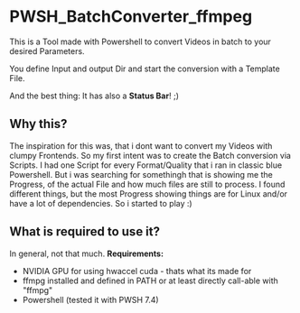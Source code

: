 # PWSH_BatchConverter_ffmpeg
This is a Tool made with Powershell to convert Videos in batch to your desired Parameters.

You define Input and output Dir and start the conversion with a Template File.

And the best thing: It has also a **Status Bar**! ;)

## Why this?
The inspiration for this was, that i dont want to convert my Videos with clumpy Frontends.
So my first intent was to create the Batch conversion via Scripts.
I had one Script for every Format/Quality that i ran in classic blue Powershell.
But i was searching for somethingh that is showing me the Progress, of the actual File and how much files are still to process.
I found different things, but the most Progress showing things are for Linux and/or have a lot of dependencies.
So i started to play :)

## What is required to use it?
In general, not that much.
**Requirements:**
- NVIDIA GPU for using hwaccel cuda - thats what its made for
- ffmpg installed and defined in PATH or at least directly call-able with "ffmpg"
- Powershell (tested it with PWSH 7.4)
